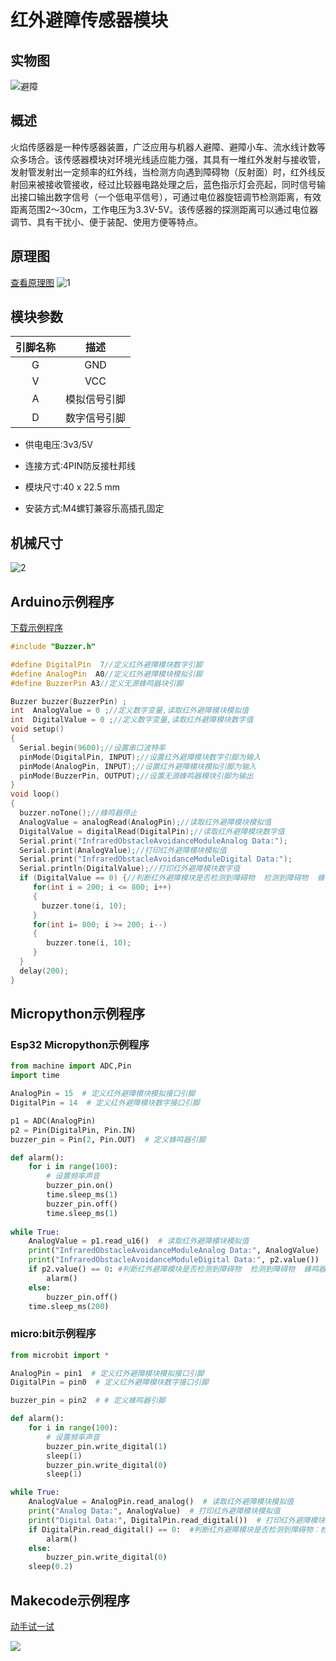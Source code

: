 # 红外避障传感器模块

## 实物图

![避障](picture/infrared_obstacle_avoidance_module.png)

## 概述

火焰传感器是一种传感器装置，广泛应用与机器人避障、避障小车、流水线计数等众多场合。该传感器模块对环境光线适应能力强，其具有一堆红外发射与接收管， 发射管发射出一定频率的红外线，当检测方向遇到障碍物（反射面）时，红外线反射回来被接收管接收，经过比较器电路处理之后，蓝色指示灯会亮起，同时信号输出接口输出数字信号（一个低电平信号），可通过电位器旋钮调节检测距离，有效距离范围2～30cm，工作电压为3.3V-5V。该传感器的探测距离可以通过电位器调节、具有干扰小、便于装配、使用方便等特点。

## 原理图

 [查看原理图](zh-cn\ph2.0_sensors\sensors\infrared_obstacle_avoidance_module\InfraredObstacleAvoidance_schematic.pdf ':ignore') 
![1](picture/infrared_obstacle_avoidance_module_schematic.png)



## 模块参数
| 引脚名称 |     描述     |
| :------: | :----------: |
|    G     |     GND      |
|    V     |     VCC      |
|    A     | 模拟信号引脚 |
|    D     | 数字信号引脚 |
- 供电电压:3v3/5V

- 连接方式:4PIN防反接杜邦线

- 模块尺寸:40 x 22.5 mm

- 安装方式:M4螺钉兼容乐高插孔固定


## 机械尺寸

![2](picture/infrared_obstacle_avoidance_module_assembly.png)
## Arduino示例程序

[下载示例程序](zh-cn\ph2.0_sensors\sensors\infrared_obstacle_avoidance_module\InfraredObstacleAvoidanceModule.zip ':ignore')

```c++
#include "Buzzer.h"

#define DigitalPin  7//定义红外避障模块数字引脚
#define AnalogPin  A0//定义红外避障模块模拟引脚
#define BuzzerPin A3//定义无源蜂鸣器块引脚

Buzzer buzzer(BuzzerPin) ;
int  AnalogValue = 0 ;//定义数字变量,读取红外避障模块模拟值
int  DigitalValue = 0 ;//定义数字变量,读取红外避障模块数字值
void setup()
{
  Serial.begin(9600);//设置串口波特率
  pinMode(DigitalPin, INPUT);//设置红外避障模块数字引脚为输入
  pinMode(AnalogPin, INPUT);//设置红外避障模块模拟引脚为输入
  pinMode(BuzzerPin, OUTPUT);//设置无源蜂鸣器模块引脚为输出
}
void loop()
{
  buzzer.noTone();//蜂鸣器停止
  AnalogValue = analogRead(AnalogPin);//读取红外避障模块模拟值
  DigitalValue = digitalRead(DigitalPin);//读取红外避障模块数字值
  Serial.print("InfraredObstacleAvoidanceModuleAnalog Data:");
  Serial.print(AnalogValue);//打印红外避障模块模拟值
  Serial.print("InfraredObstacleAvoidanceModuleDigital Data:");
  Serial.println(DigitalValue);//打印红外避障模块数字值
  if (DigitalValue == 0) {//判断红外避障模块是否检测到障碍物  检测到障碍物  蜂鸣器报警 
     for(int i = 200; i <= 800; i++)
     {
       buzzer.tone(i, 10);
     }
     for(int i= 800; i >= 200; i--)
     {
        buzzer.tone(i, 10);
     }
  }
  delay(200);
}
```

## Micropython示例程序

### Esp32 Micropython示例程序

```python
from machine import ADC,Pin
import time

AnalogPin = 15  # 定义红外避障模块模拟接口引脚
DigitalPin = 14  # 定义红外避障模块数字接口引脚

p1 = ADC(AnalogPin)
p2 = Pin(DigitalPin, Pin.IN)  
buzzer_pin = Pin(2, Pin.OUT)  # 定义蜂鸣器引脚

def alarm():
    for i in range(100):
        # 设置频率声音
        buzzer_pin.on()
        time.sleep_ms(1)
        buzzer_pin.off()
        time.sleep_ms(1)
        
while True:
    AnalogValue = p1.read_u16()  # 读取红外避障模块模拟值
    print("InfraredObstacleAvoidanceModuleAnalog Data:", AnalogValue)  # 打印红外避障模块模拟值
    print("InfraredObstacleAvoidanceModuleDigital Data:", p2.value())  # 打印红外避障模块数字值
    if p2.value() == 0:	#判断红外避障模块是否检测到障碍物  检测到障碍物  蜂鸣器报警 
        alarm()
    else:
        buzzer_pin.off()
    time.sleep_ms(200)


```

### micro:bit示例程序

```python
from microbit import *

AnalogPin = pin1  # 定义红外避障模块模拟接口引脚
DigitalPin = pin0  # 定义红外避障模块数字接口引脚

buzzer_pin = pin2  # # 定义蜂鸣器引脚

def alarm():
    for i in range(100):
        # 设置频率声音
        buzzer_pin.write_digital(1)
        sleep(1)
        buzzer_pin.write_digital(0)
        sleep(1)

while True:
    AnalogValue = AnalogPin.read_analog()  # 读取红外避障模块模拟值
    print("Analog Data:", AnalogValue)  # 打印红外避障模块模拟值
    print("Digital Data:", DigitalPin.read_digital())  # 打印红外避障模块数字值
    if DigitalPin.read_digital() == 0:	#判断红外避障模块是否检测到障碍物：检测到障碍物蜂鸣器报警
        alarm()
    else:
        buzzer_pin.write_digital(0)
    sleep(0.2)
```

## Makecode示例程序

<a href="https://makecode.microbit.org/_hHeEbt5H048T" target="_blank">动手试一试</a>

![](picture/3.jpg)